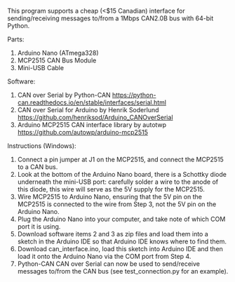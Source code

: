 This program supports a cheap (<$15 Canadian) interface for sending/receiving messages to/from a 1Mbps CAN2.0B bus with 64-bit Python.

Parts:
1. Arduino Nano (ATmega328)
2. MCP2515 CAN Bus Module
3. Mini-USB Cable


Software:
1. CAN over Serial by Python-CAN https://python-can.readthedocs.io/en/stable/interfaces/serial.html
2. CAN over Serial for Arduino by Henrik Soderlund https://github.com/henriksod/Arduino_CANOverSerial
3. Arduino MCP2515 CAN interface library by autotwp https://github.com/autowp/arduino-mcp2515 


Instructions (Windows):
1. Connect a pin jumper at J1 on the MCP2515, and connect the MCP2515 to a CAN bus.
2. Look at the bottom of the Arduino Nano board, there is a Schottky diode underneath the mini-USB port: carefully solder a wire to the anode of this diode, this wire will serve as the 5V supply for the MCP2515.
3. Wire MCP2515 to Arduino Nano, ensuring that the 5V pin on the MCP2515 is connected to the wire from Step 3, not the 5V pin on the Arduino Nano.
4. Plug the Arduino Nano into your computer, and take note of which COM port it is using.
5. Download software items 2 and 3 as zip files and load them into a sketch in the Arduino IDE so that Arduino IDE knows where to find them.
6. Download can_interface.ino, load this sketch into Arduino IDE and then load it onto the Arduino Nano via the COM port from Step 4.
7. Python-CAN CAN over Serial can now be used to send/receive messages to/from the CAN bus (see test_connection.py for an example).
